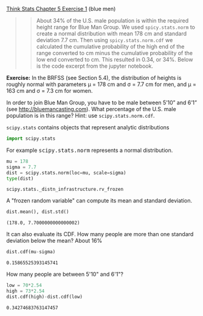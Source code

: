 [Think Stats Chapter 5 Exercise 1](http://greenteapress.com/thinkstats2/html/thinkstats2006.html#toc50) (blue men)

>> About 34% of the U.S. male population is within the required height range for Blue Man Group. We used `spicy.stats.norm` to create a normal distribution with mean 178 cm and standard deviation 7.7 cm. Then using `spicy.stats.norm.cdf` we calculated the  cumulative probability of the high end of the range converted to cm minus the cumulative probability of the low end converted to cm. This resulted in 0.34, or 34%. Below is the code excerpt from the jupyter notebook.

**Exercise:** In the BRFSS (see Section 5.4), the distribution of heights is roughly normal with parameters µ = 178 cm and σ = 7.7 cm for men, and µ = 163 cm and σ = 7.3 cm for women.

In order to join Blue Man Group, you have to be male between 5’10” and 6’1” (see http://bluemancasting.com). What percentage of the U.S. male population is in this range? Hint: use `scipy.stats.norm.cdf`.

`scipy.stats` contains objects that represent analytic distributions


```python
import scipy.stats
```

For example <tt>scipy.stats.norm</tt> represents a normal distribution.


```python
mu = 178
sigma = 7.7
dist = scipy.stats.norm(loc=mu, scale=sigma)
type(dist)
```




    scipy.stats._distn_infrastructure.rv_frozen



A "frozen random variable" can compute its mean and standard deviation.


```python
dist.mean(), dist.std()
```




    (178.0, 7.7000000000000002)



It can also evaluate its CDF.  How many people are more than one standard deviation below the mean?  About 16%


```python
dist.cdf(mu-sigma)
```




    0.15865525393145741



How many people are between 5'10" and 6'1"?


```python
low = 70*2.54
high = 73*2.54
dist.cdf(high)-dist.cdf(low)
```




    0.34274683763147457
